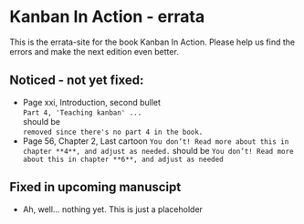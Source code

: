 # Kanban In Action - errata

This is the errata-site for the book Kanban In Action. Please help us find the errors and make the next edition even better.

## Noticed - not yet fixed:
- Page xxi, Introduction, second bullet  
```Part 4, 'Teaching kanban' ...```  
should be  
```removed since there's no part 4 in the book.```  
- Page 56, Chapter 2, Last cartoon
  ```You don’t! Read more about this in chapter **4**, and adjust as needed.```
  should be
  ```You don’t! Read more about this in chapter **6**, and adjust as needed```

## Fixed in upcoming manuscipt
- Ah, well... nothing yet. This is just a placeholder
